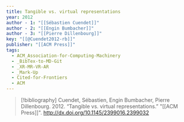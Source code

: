 ```yaml
---
title: Tangible vs. virtual representations
year: 2012
author - 1: "[[Sébastien Cuendet]]"
author - 2: "[[Engin Bumbacher]]"
author - 3: "[[Pierre Dillenbourg]]"
key: "[[@Cuendet2012-rb]]"
publisher: "[[ACM Press]]"
tags:
  - ACM_Association-for-Computing-Machinery
  - _BibTex-to-MD-Git
  - _XR-MR-VR-AR
  - _Mark-Up
  - Cited-for-Frontiers
  - ACM
---
```


> [!bibliography]
> Cuendet, Sébastien, Engin Bumbacher, Pierre Dillenbourg. 2012. “Tangible vs. virtual representations.” "[[ACM Press]]". http://dx.doi.org/10.1145/2399016.2399032